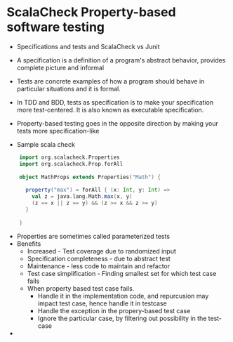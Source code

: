 # ScalaCheck Property-based software testing
* Specifications and tests and ScalaCheck vs Junit
* A specification is a definition of a program's abstract behavior, provides complete picture and informal
* Tests are concrete examples of how a program should behave in particular situations and it is formal.
* In TDD and BDD,  tests as specification is to make your specification more test-centered. It is also known as executable specification.
* Property-based testing goes in the opposite direction by making your tests more specification-like

* Sample scala check
```Scala
    import org.scalacheck.Properties
    import org.scalacheck.Prop.forAll
  
    object MathProps extends Properties("Math") {
  
      property("max") = forAll { (x: Int, y: Int) =>
        val z = java.lang.Math.max(x, y)
        (z == x || z == y) && (z >= x && z >= y)
      }
  
    }
``` 
* Properties are sometimes called parameterized tests
* Benefits
  * Increased - Test coverage due to randomized input
  * Specification completeness - due to abstract test
  * Maintenance - less code to maintain and refactor
  * Test case simplification  - Finding smallest set for which test case fails
  * When property based test case fails.
    * Handle it in the implementation code, and repurcusion may impact test case, hence handle it in testcase
    * Handle the exception in the propery-based test case
    * Ignore the particular case, by filtering out possibility in the test-case
*    